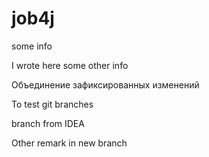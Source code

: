 # job4j

some info

I wrote here some other info

Объединение зафиксированных изменений

To test git branches

branch from IDEA

Other remark in new branch